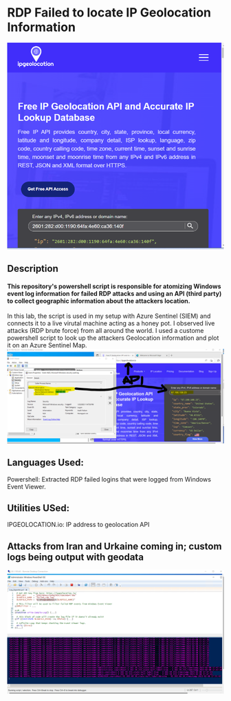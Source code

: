 # RDP Failed to locate IP Geolocation Information
![Sentinal_Lab_Image_1](https://github.com/kleeloy/Azure-Sentinal-Lab/blob/main/Diagrams/ipgeolocation.png)

## Description
#### This repository's powershell script is responsible for atomizing Windows event log information for failed RDP attacks and using an API (third party) to collect geographic information about the attackers location.


In this lab, the script is used in my setup with Azure Sentinel (SIEM) and connects it to a live virutal machine acting as a honey pot. I observed live attacks (RDP brute force) from all around the world. I used a custome powershell script to look up the attackers Geolocation information and plot it on an Azure Sentinel Map.
![Sentinal_Lab_Image_2](https://github.com/kleeloy/Azure-Sentinal-Lab/blob/main/Diagrams/sentinal%20part1.png)

## Languages Used:
Powershell: Extracted RDP failed logins that were logged from Windows Event Viewer.

## Utilities USed:
IPGEOLOCATION.io: IP address to geolocation API

## Attacks from Iran and Urkaine coming in; custom logs being output with geodata
![Sentinal_Lab_Image_1](https://github.com/kleeloy/Azure-Sentinal-Lab/blob/main/Diagrams/plotting%20senntinial%20lab.png)



